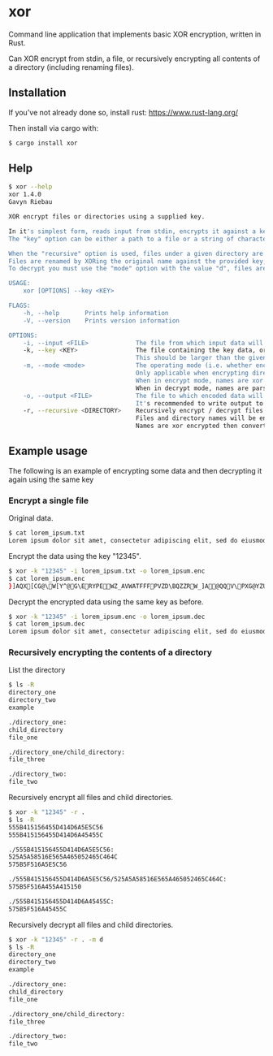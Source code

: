 # xor

Command line application that implements basic XOR encryption, written in Rust.

Can XOR encrypt from stdin, a file, or recursively encrypting all contents of a directory (including renaming files).

## Installation

If you've not already done so, install rust:
https://www.rust-lang.org/

Then install via cargo with:
```bash
$ cargo install xor
```

## Help
```bash
$ xor --help
xor 1.4.0
Gavyn Riebau

XOR encrypt files or directories using a supplied key.

In it's simplest form, reads input from stdin, encrypts it against a key and writes the result to stdout.
The "key" option can be either a path to a file or a string of characters.

When the "recursive" option is used, files under a given directory are recursively encrypted.
Files are renamed by XORing the original name against the provided key, then hexifying the result.
To decrypt you must use the "mode" option with the value "d", files are then renamed by unhexifying then XORing.

USAGE:
    xor [OPTIONS] --key <KEY>

FLAGS:
    -h, --help       Prints help information
    -V, --version    Prints version information

OPTIONS:
    -i, --input <FILE>             The file from which input data will be read, if omitted, and the "recursive" option isn't used, input will be read from stdin.
    -k, --key <KEY>                The file containing the key data, or a provided string, against which input will be XOR'd.
                                   This should be larger than the given input data or will need to be repeated to encode the input data.
    -m, --mode <mode>              The operating mode (i.e. whether encrypting or decrypting).
                                   Only applicable when encrypting directories and affects how the file will be renamed.
                                   When in encrypt mode, names are xor'd then converted to hex strings.
                                   When in decrypt mode, names are parsed from hex strings then xor'd to restore the original name. [default: e]  [values: e, d]
    -o, --output <FILE>            The file to which encoded data will be written, if omitted output will be written to stdout.
                                   It's recommended to write output to a file for cases where the encoded data contains non-unicode characters which would otherwise not be printed to the console.
    -r, --recursive <DIRECTORY>    Recursively encrypt / decrypt files and subfolders starting at the given directory.
                                   Files and directory names will be encrypted / decrypted according to the "mode" argument.
                                   Names are xor encrypted then converted to a hex string.
```

## Example usage
The following is an example of encrypting some data and then decrypting it again using the same key

### Encrypt a single file

Original data.
```bash
$ cat lorem_ipsum.txt
Lorem ipsum dolor sit amet, consectetur adipiscing elit, sed do eiusmod tempor incididunt ut labore et dolore magna aliqua. Ut enim ad minim veniam, quis nostrud exercitation ullamco laboris nisi ut aliquip ex ea commodo consequat. Duis aute irure dolor in reprehenderit in voluptate velit esse cillum dolore eu fugiat nulla pariatur. Excepteur sint occaecat cupidatat non proident, sunt in culpa qui officia deserunt mollit anim id est laborum.
```

Encrypt the data using the key "12345".
```bash
$ xor -k "12345" -i lorem_ipsum.txt -o lorem_ipsum.enc
$ cat lorem_ipsum.enc
}]AQX[CG@\W[Y^@G\ERYPEWZ_AVWATFFFPVZD\BQZZRW_]A@QQV\PXG@YZUGQXA]A\_QZP\UG]@DFXTS]AQTFPZ]]AQ\STZTS_]DDS`EVZ\\RP\[]]XDVZ\P_DD[@[^AGF@UVLPCQZ@TE[\ZD^_UXR]XTS]A]F\ZG\GGT][BA\AVLTSWZ\_\PZQ\ZFTCFUAwA\BRAATZF@CWPZ]]A\_AQECW[Q[UWA]A[]C^^FDAPFVCT^Z@TA@QR[_X@\W[Y^@VPDUARXSG[D^_UASA]TEGAtJPQEEWFFB[]@^QPUPRSGVDBZPTESG[^\DG^[WQ[EG@_F][QFXEPBA\]UR\R[RQTAVF@_FYZ]^Z@P\ZYXVQFE_UW^@FY;
```

Decrypt the encrypted data using the same key as before.
```bash
$ xor -k "12345" -i lorem_ipsum.enc -o lorem_ipsum.dec
$ cat lorem_ipsum.dec
Lorem ipsum dolor sit amet, consectetur adipiscing elit, sed do eiusmod tempor incididunt ut labore et dolore magna aliqua. Ut enim ad minim veniam, quis nostrud exercitation ullamco laboris nisi ut aliquip ex ea commodo consequat. Duis aute irure dolor in reprehenderit in voluptate velit esse cillum dolore eu fugiat nulla pariatur. Excepteur sint occaecat cupidatat non proident, sunt in culpa qui officia deserunt mollit anim id est laborum.
```

### Recursively encrypting the contents of a directory

List the directory
```bash
$ ls -R
directory_one
directory_two
example

./directory_one:
child_directory
file_one

./directory_one/child_directory:
file_three

./directory_two:
file_two
```

Recursively encrypt all files and child directories.
```bash
$ xor -k "12345" -r .
$ ls -R
555B415156455D414D6A5E5C56
555B415156455D414D6A45455C

./555B415156455D414D6A5E5C56:
525A5A58516E565A465052465C464C
575B5F516A5E5C56

./555B415156455D414D6A5E5C56/525A5A58516E565A465052465C464C:
575B5F516A455A415150

./555B415156455D414D6A45455C:
575B5F516A45455C
```

Recursively decrypt all files and child directories.
```bash
$ xor -k "12345" -r . -m d
$ ls -R
directory_one
directory_two
example

./directory_one:
child_directory
file_one

./directory_one/child_directory:
file_three

./directory_two:
file_two
```
